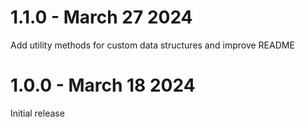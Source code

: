 # 1.1.0 - March 27 2024

Add utility methods for custom data structures and improve README

# 1.0.0 - March 18 2024

Initial release
